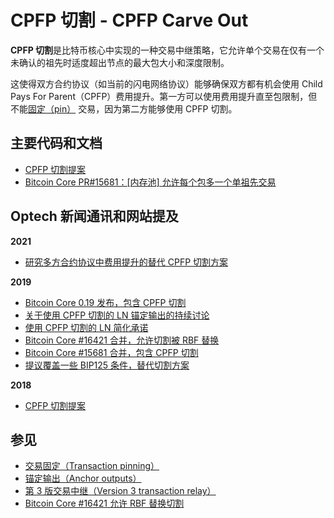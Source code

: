 # CPFP 切割 - CPFP Carve Out

**CPFP 切割**是比特币核心中实现的一种交易中继策略，它允许单个交易在仅有一个未确认的祖先时适度超出节点的最大包大小和深度限制。

这使得双方合约协议（如当前的闪电网络协议）能够确保双方都有机会使用 Child Pays For Parent（CPFP）费用提升。第一方可以使用费用提升直至包限制，但不能[固定（pin）](https://bitcoinops.org/en/topics/transaction-pinning/) 交易，因为第二方能够使用 CPFP 切割。

## 主要代码和文档

* [CPFP 切割提案](https://lists.linuxfoundation.org/pipermail/bitcoin-dev/2018-November/016518.html)
* [Bitcoin Core PR#15681：\[内存池\] 允许每个包多一个单祖先交易](https://github.com/bitcoin/bitcoin/pull/15681)

## Optech 新闻通讯和网站提及

**2021**

* [研究多方合约协议中费用提升的替代 CPFP 切割方案](https://bitcoinops.org/en/newsletters/2021/12/08/#fee-bumping-research)

**2019**

* [Bitcoin Core 0.19 发布，包含 CPFP 切割](https://bitcoinops.org/en/newsletters/2019/11/27/#cpfp-carve-out)
* [关于使用 CPFP 切割的 LN 锚定输出的持续讨论](https://bitcoinops.org/en/newsletters/2019/11/06/#continued-discussion-of-ln-anchor-outputs)
* [使用 CPFP 切割的 LN 简化承诺](https://bitcoinops.org/en/newsletters/2019/10/30/#ln-simplified-commitments)
* [Bitcoin Core #16421 合并，允许切割被 RBF 替换](https://bitcoinops.org/en/newsletters/2019/09/11/#bitcoin-core-16421)
* [Bitcoin Core #15681 合并，包含 CPFP 切割](https://bitcoinops.org/en/newsletters/2019/07/24/#bitcoin-core-15681)
* [提议覆盖一些 BIP125 条件，替代切割方案](https://bitcoinops.org/en/newsletters/2019/06/12/#proposal-to-override-some-bip125-rbf-conditions)

**2018**

* [CPFP 切割提案](https://bitcoinops.org/en/newsletters/2018/12/04/#cpfp-carve-out)

## 参见

* [交易固定（Transaction pinning）](https://bitcoinops.org/en/topics/transaction-pinning/)
* [锚定输出（Anchor outputs）](https://bitcoinops.org/en/topics/anchor-outputs/)
* [第 3 版交易中继（Version 3 transaction relay）](https://bitcoinops.org/en/topics/version-3-transaction-relay/)
* [Bitcoin Core #16421 允许 RBF 替换切割](https://github.com/bitcoin/bitcoin/pull/16421)
